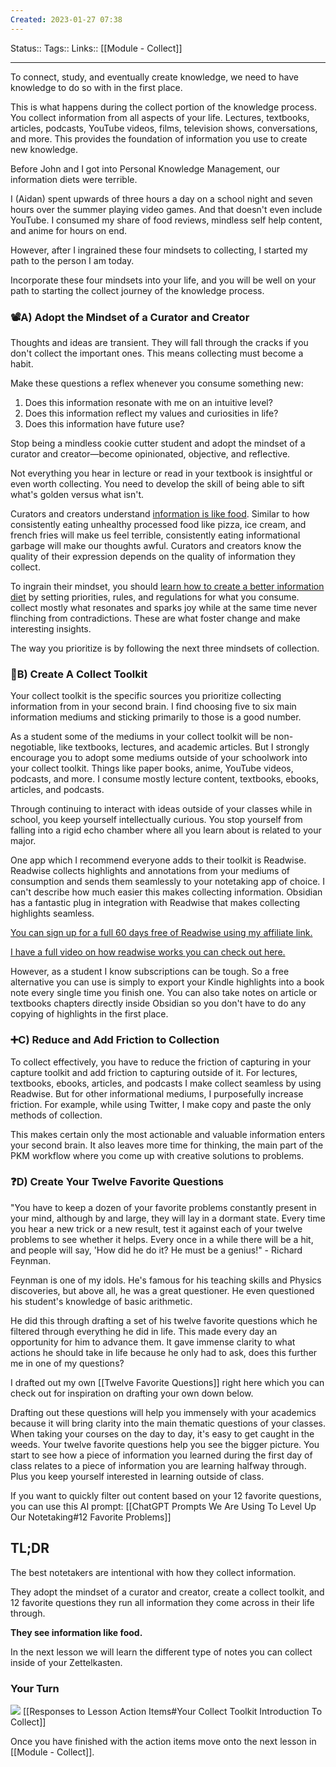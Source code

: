 ```yaml
---
Created: 2023-01-27 07:38
---
```

Status:: 
Tags:: 
Links:: [[Module - Collect]]
___

To connect, study, and eventually create knowledge, we need to have knowledge to do so with in the first place. 

This is what happens during the collect portion of the knowledge process. You collect information from all aspects of your life. Lectures, textbooks, articles, podcasts, YouTube videos, films, television shows, conversations, and more. This provides the foundation of information you use to create new knowledge.

Before John and I got into Personal Knowledge Management, our information diets were terrible. 

I (Aidan) spent upwards of three hours a day on a school night and seven hours over the summer playing video games. And that doesn't even include YouTube. I consumed my share of food reviews, mindless self help content, and anime for hours on end. 

However, after I ingrained these four mindsets to collecting, I started my path to the person I am today. 

Incorporate these four mindsets into your life, and you will be well on your path to starting the collect journey of the knowledge process. 

### 📽️A) Adopt the Mindset of a Curator and Creator

Thoughts and ideas are transient. They will fall through the cracks if you don't collect the important ones. This means collecting must become a habit.

Make these questions a reflex whenever you consume something new:

1.  Does this information resonate with me on an intuitive level?
2.  Does this information reflect my values and curiosities in life?
3.  Does this information have future use?

Stop being a mindless cookie cutter student and adopt the mindset of a curator and creator—become opinionated, objective, and reflective. 

Not everything you hear in lecture or read in your textbook is insightful or even worth collecting. You need to develop the skill of being able to sift what's golden versus what isn't. 

Curators and creators understand [information is like food](https://www.aidanhelfant.com/information-is-like-food/#:~:text=Information%2C%20whether%20digital%20or%20physical,the%20different%20micronutrients%20and%20macronutrients.). Similar to how consistently eating unhealthy processed food like pizza, ice cream, and french fries will make us feel terrible, consistently eating informational garbage will make our thoughts awful. Curators and creators know the quality of their expression depends on the quality of information they collect.

To ingrain their mindset, you should [learn how to create a better information diet](https://www.aidanhelfant.com/how-to-create-a-better-information-diet/) by setting priorities, rules, and regulations for what you consume. collect mostly what resonates and sparks joy while at the same time never flinching from contradictions. These are what foster change and make interesting insights.

The way you prioritize is by following the next three mindsets of collection. 

### 🎣B) Create A Collect Toolkit

Your collect toolkit is the specific sources you prioritize collecting information from in your second brain. I find choosing five to six main information mediums and sticking primarily to those is a good number.

As a student some of the mediums in your collect toolkit will be non-negotiable, like textbooks, lectures, and academic articles. But I strongly encourage you to adopt some mediums outside of your schoolwork into your collect toolkit. Things like paper books, anime, YouTube videos, podcasts, and more. I consume mostly lecture content, textbooks, ebooks, articles, and podcasts.

Through continuing to interact with ideas outside of your classes while in school, you keep yourself intellectually curious. You stop yourself from falling into a rigid echo chamber where all you learn about is related to your major. 

One app which I recommend everyone adds to their toolkit is Readwise. Readwise collects highlights and annotations from your mediums of consumption and sends them seamlessly to your notetaking app of choice. I can't describe how much easier this makes collecting information. Obsidian has a fantastic plug in integration with Readwise that makes collecting highlights seamless.

[You can sign up for a full 60 days free of Readwise using my affiliate link.](https://readwise.io/aidanhelfant/)

[I have a full video on how readwise works you can check out here.](https://www.youtube.com/watch?v=JLKChtCSzMQ)

However, as a student I know subscriptions can be tough. So a free alternative you can use is simply to export your Kindle highlights into a book note every single time you finish one. You can also take notes on article or textbooks chapters directly inside Obsidian so you don't have to do any copying of highlights in the first place.

### ➕C) Reduce and Add Friction to Collection

To collect effectively, you have to reduce the friction of capturing in your capture toolkit and add friction to capturing outside of it. For lectures, textbooks, ebooks, articles, and podcasts I make collect seamless by using Readwise. But for other informational mediums, I purposefully increase friction. For example, while using Twitter, I make copy and paste the only methods of collection.

This makes certain only the most actionable and valuable information enters your second brain. It also leaves more time for thinking, the main part of the PKM workflow where you come up with creative solutions to problems.

### ❓D) Create Your Twelve Favorite Questions

"You have to keep a dozen of your favorite problems constantly present in your mind, although by and large, they will lay in a dormant state. Every time you hear a new trick or a new result, test it against each of your twelve problems to see whether it helps. Every once in a while there will be a hit, and people will say, 'How did he do it? He must be a genius!" - Richard Feynman.

Feynman is one of my idols. He's famous for his teaching skills and Physics discoveries, but above all, he was a great questioner. He even questioned his student's knowledge of basic arithmetic.

He did this through drafting a set of his twelve favorite questions which he filtered through everything he did in life. This made every day an opportunity for him to advance them. It gave immense clarity to what actions he should take in life because he only had to ask, does this further me in one of my questions?

I drafted out my own [[Twelve Favorite Questions]] right here which you can check out for inspiration on drafting your own down below. 

Drafting out these questions will help you immensely with your academics because it will bring clarity into the main thematic questions of your classes. When taking your courses on the day to day, it's easy to get caught in the weeds. Your twelve favorite questions help you see the bigger picture. You start to see how a piece of information you learned during the first day of class relates to a piece of information you are learning halfway through. Plus you keep yourself interested in learning outside of class.

If you want to quickly filter out content based on your 12 favorite questions, you can use this AI prompt: [[ChatGPT Prompts We Are Using To Level Up Our Notetaking#12 Favorite Problems]]
## TL;DR

The best notetakers are intentional with how they collect information.

They adopt the mindset of a curator and creator, create a collect toolkit, and 12 favorite questions they run all information they come across in their life through.

**They see information like food.**

In the next lesson we will learn the different type of notes you can collect inside of your Zettelkasten. 
### Your Turn
![](https://embed.filekitcdn.com/e/ipyk1kAZUAWQreQYS6UoFE/9sJ5rRzrt5h7ykMavk6Nub)
[[Responses to Lesson Action Items#Your Collect Toolkit Introduction To Collect]]

Once you have finished with the action items move onto the next lesson in [[Module - Collect]].